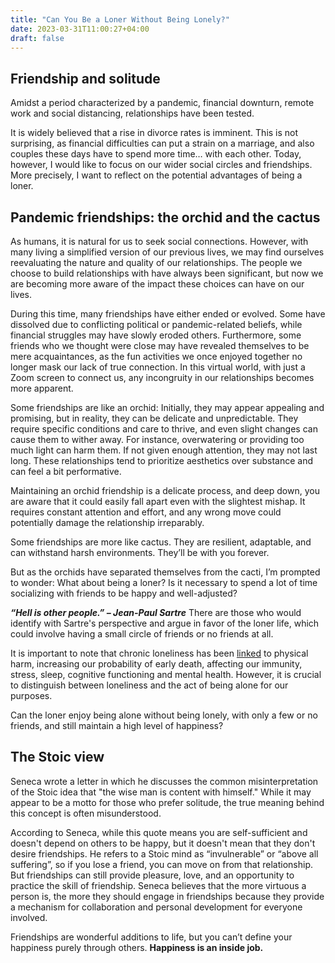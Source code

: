 ```yaml
---
title: "Can You Be a Loner Without Being Lonely?"
date: 2023-03-31T11:00:27+04:00
draft: false
---
```


## Friendship and solitude
Amidst a period characterized by a pandemic, financial downturn, remote work and social distancing, relationships have been tested.

It is widely believed that a rise in divorce rates is imminent. This is not surprising, as financial difficulties can put a strain on a marriage, and also couples these days have to spend more time… with each other. Today, however, I would like to focus on our wider social circles and friendships. More precisely, I want to reflect on the potential advantages of being a loner.

## Pandemic friendships: the orchid and the cactus 

As humans, it is natural for us to seek social connections. However, with many living a simplified version of our previous lives,  we may find ourselves reevaluating the nature and quality of our relationships. The people we choose to build relationships with have always been significant, but now we are becoming more aware of the impact these choices can have on our lives.

During this time, many friendships have either ended or evolved. Some have dissolved due to conflicting political or pandemic-related beliefs, while financial struggles may have slowly eroded others. Furthermore, some friends who we thought were close may have revealed themselves to be mere acquaintances, as the fun activities we once enjoyed together no longer mask our lack of true connection. In this virtual world, with just a Zoom screen to connect us, any incongruity in our relationships becomes more apparent.

Some friendships are like an orchid:  Initially, they may appear appealing and promising, but in reality, they can be delicate and unpredictable. They require specific conditions and care to thrive, and even slight changes can cause them to wither away. For instance, overwatering or providing too much light can harm them. If not given enough attention, they may not last long. These relationships tend to prioritize aesthetics over substance and can feel a bit performative.

Maintaining an orchid friendship is a delicate process, and deep down, you are aware that it could easily fall apart even with the slightest mishap. It requires constant attention and effort, and any wrong move could potentially damage the relationship irreparably.

Some friendships are more like cactus. They are resilient, adaptable, and can withstand harsh environments. They’ll be with you forever.

But as the orchids have separated themselves from the cacti, I’m prompted to wonder: What about being a loner?  Is it necessary to spend a lot of time socializing with friends to be happy and well-adjusted?

***“Hell is other people.” – Jean-Paul Sartre***
There are those who would identify with Sartre's perspective and argue in favor of the loner life, which could involve having a small circle of friends or no friends at all.

It is important to note that chronic loneliness has been [linked](https://www.apa.org/monitor/2019/05/ce-corner-isolation) to physical harm,  increasing our probability of early death, affecting our immunity, stress, sleep, cognitive functioning and mental health. However, it is crucial to distinguish between loneliness and the act of being alone for our purposes.

Can the loner enjoy being alone without being lonely, with only a few or no friends, and still maintain a high level of happiness?

## The Stoic view

Seneca wrote a letter in which he discusses the common misinterpretation of the Stoic idea that "the wise man is content with himself." While it may appear to be a motto for those who prefer solitude, the true meaning behind this concept is often misunderstood.

According to Seneca, while this quote means you are self-sufficient and doesn't depend on others to be happy, but it doesn't mean that they don't desire friendships. He refers to a Stoic mind as “invulnerable” or “above all suffering”, so if you lose a friend, you can move on from that relationship. But friendships can still provide pleasure, love, and an opportunity to practice the skill of friendship. Seneca believes that the more virtuous a person is, the more they should engage in friendships because they provide a mechanism for collaboration and personal development for everyone involved.

Friendships are wonderful additions to life, but you can’t define your happiness purely through others. **Happiness is an inside job.**

